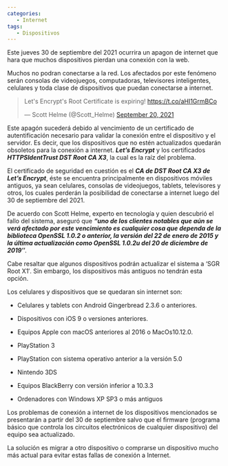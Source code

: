 ```yaml
---
categories:
   - Internet
tags:
   - Dispositivos
---
```


Este jueves 30 de septiembre del 2021 ocurrira un apagon de internet que hara
que muchos dispositivos pierdan una conexión con la web.

Muchos no podran conectarse a la red. Los afectados por este fenómeno serán consolas de videojuegos, computadoras, televisores inteligentes, celulares y toda clase de dispositivos que puedan conectarse a internet.

<blockquote class="twitter-tweet"><p lang="en" dir="ltr">Let&#39;s Encrypt&#39;s Root Certificate is expiring! <a href="https://t.co/aHI1GrmBCo">https://t.co/aHI1GrmBCo</a></p>&mdash; Scott Helme (@Scott_Helme) <a href="https://twitter.com/Scott_Helme/status/1439956774308614152?ref_src=twsrc%5Etfw">September 20, 2021</a></blockquote> <script async src="https://platform.twitter.com/widgets.js" charset="utf-8"></script>

Este apagón sucederá debido al vencimiento de un certificado de autentificación necesario para validar la conexión entre el dispositivo y el servidor. Es decir, que los dispositivos que no estén actualizados quedarán obsoletos para la conexión a internet. ***Let’s Encrypt*** y los certificados ***HTTPSIdentTrust DST Root CA X3***, la cual es la raíz del problema.

El certificado de seguridad en cuestión es el ***CA de DST Root CA X3 de Let’s Encrypt***, éste se encuentra principalmente en dispositivos móviles antiguos, ya sean celulares, consolas de videojuegos, tablets, televisores y otros, los cuales perderán la posibilidad de conectarse a internet luego del 30 de septiembre del 2021.

De acuerdo con Scott Helme, experto en tecnología y quien descubrió el fallo del sistema, aseguró que ***“uno de los clientes notables que aún se verá afectado por este vencimiento es cualquier cosa que dependa de la biblioteca OpenSSL 1.0.2 o anterior, la versión del 22 de enero de 2015 y la última actualización como OpenSSL 1.0.2u del 20 de diciembre de 2019″***.

Cabe resaltar que algunos dispositivos podrán actualizar el sistema a ‘SGR Root X1′. Sin embargo, los dispositivos más antiguos no tendrán esta opción. 

Los celulares y dispositivos que se quedaran sin internet son:

* Celulares y tablets con Android Gingerbread 2.3.6 o anteriores.

* Dispositivos con iOS 9 o versiones anteriores.

* Equipos Apple con macOS anteriores al 2016 o MacOs10.12.0.

* PlayStation 3

* PlayStation con sistema operativo anterior a la versión 5.0

* Nintendo 3DS

* Equipos BlackBerry con versión inferior a 10.3.3

* Ordenadores con Windows XP SP3 o más antiguos

Los problemas de conexión a internet de los dispositivos mencionados se presentarán a partir del 30 de septiembre salvo que el firmware (programa básico que controla los circuitos electrónicos de cualquier dispositivo) del equipo sea actualizado.

La solución es migrar a otro dispositivo o comprarse un dispositivo mucho más actual para evitar estas fallas de conexión a Internet.

